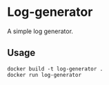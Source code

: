 # Log-generator
A simple log generator.

## Usage
```
docker build -t log-generator .
docker run log-generator
```
